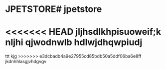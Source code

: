# JPETSTORE# jpetstore
<<<<<<< HEAD
jljhsdlkhpisuoweif;k
nljhi	qjwodnwlb 
hdlwjdhqwpiudj
=======
<html>
  <head>ttt</head>
  <body>kjg</body>
  </html>
>>>>>>> e3dcbadb4a9e27955cd85bdb50a5ddf06ba6e8ff
jkdnhhlasgjvhdgvgv